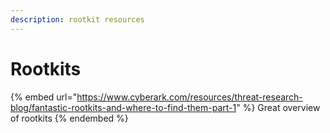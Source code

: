 ```yaml
---
description: rootkit resources
---
```


# Rootkits

{% embed url="https://www.cyberark.com/resources/threat-research-blog/fantastic-rootkits-and-where-to-find-them-part-1" %}
Great overview of rootkits
{% endembed %}
